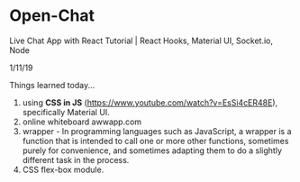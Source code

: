 # Open-Chat

Live Chat App with React Tutorial | React Hooks, Material UI, Socket.io, Node

1/11/19

Things learned today...

1) using __CSS in JS__ (https://www.youtube.com/watch?v=EsSi4cER48E), specifically Material UI.
2) online whiteboard awwapp.com
3) wrapper - In programming languages such as JavaScript, a wrapper is a function that is intended to call one or more other functions, sometimes purely for convenience, and sometimes adapting them to do a slightly different task in the process.
4) CSS flex-box module.
